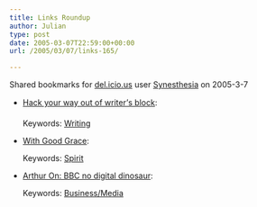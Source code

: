 ```yaml
---
title: Links Roundup
author: Julian
type: post
date: 2005-03-07T22:59:00+00:00
url: /2005/03/07/links-165/

---
```

Shared bookmarks for [del.icio.us][1] user  [Synesthesia][2] on 2005-3-7

  * [Hack your way out of writer&#8217;s block][3]:
   
    Keywords: [Writing][4]
  * [With Good Grace][5]:
   
    Keywords: [Spirit][6]
  * [Arthur On: BBC no digital dinosaur][7]:
   
    Keywords: [Business/Media][8]

 [1]: http://del.icio.us/
 [2]: http://del.icio.us/synesthesia
 [3]: http://www.43folders.com/2004/11/hack_your_way_o_1.html "http://www.43folders.com/2004/11/hack_your_way_o_1.html"
 [4]: http://del.icio.us/synesthesia/Writing
 [5]: http://www.kathrynpetro.com/mindfullife/archives/000803.html "http://www.kathrynpetro.com/mindfullife/archives/000803.html"
 [6]: http://del.icio.us/synesthesia/Spirit
 [7]: http://www.netimperative.com/2005/03/04/bbc_digital_charter "http://www.netimperative.com/2005/03/04/bbc_digital_charter"
 [8]: http://del.icio.us/synesthesia/Business/Media